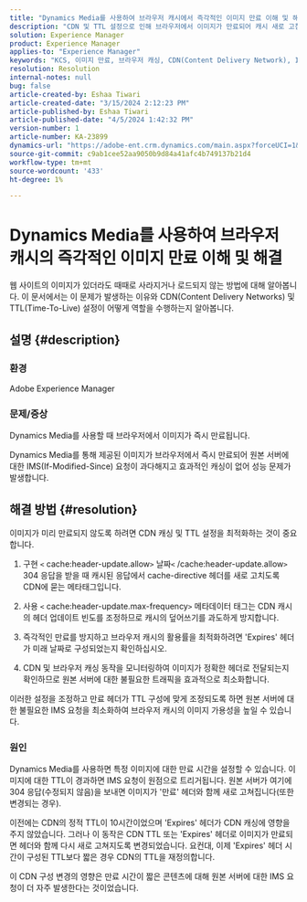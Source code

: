 ```yaml
---
title: "Dynamics Media를 사용하여 브라우저 캐시에서 즉각적인 이미지 만료 이해 및 해결"
description: "CDN 및 TTL 설정으로 인해 브라우저에서 이미지가 만료되어 캐시 새로 고침 및 브라우저 유효성 재검사 프로세스에 영향을 주는 방법에 대해 알아봅니다."
solution: Experience Manager
product: Experience Manager
applies-to: "Experience Manager"
keywords: "KCS, 이미지 만료, 브라우저 캐싱, CDN(Content Delivery Network), IMS 요청, 캐시 제어, Edge Server, HTTP 304 응답, 캐시 업데이트, Adobe Scene7 CDN"
resolution: Resolution
internal-notes: null
bug: false
article-created-by: Eshaa Tiwari
article-created-date: "3/15/2024 2:12:23 PM"
article-published-by: Eshaa Tiwari
article-published-date: "4/5/2024 1:42:32 PM"
version-number: 1
article-number: KA-23899
dynamics-url: "https://adobe-ent.crm.dynamics.com/main.aspx?forceUCI=1&pagetype=entityrecord&etn=knowledgearticle&id=a4977006-d6e2-ee11-904c-6045bd03c412"
source-git-commit: c9ab1cee52aa9050b9d84a41afc4b749137b21d4
workflow-type: tm+mt
source-wordcount: '433'
ht-degree: 1%

---
```


# Dynamics Media를 사용하여 브라우저 캐시의 즉각적인 이미지 만료 이해 및 해결


웹 사이트의 이미지가 있더라도 때때로 사라지거나 로드되지 않는 방법에 대해 알아봅니다. 이 문서에서는 이 문제가 발생하는 이유와 CDN(Content Delivery Networks) 및 TTL(Time-To-Live) 설정이 어떻게 역할을 수행하는지 알아봅니다.

## 설명 {#description}


### 환경

Adobe Experience Manager

### 문제/증상

Dynamics Media를 사용할 때 브라우저에서 이미지가 즉시 만료됩니다.

Dynamics Media를 통해 제공된 이미지가 브라우저에서 즉시 만료되어 원본 서버에 대한 IMS(If-Modified-Since) 요청이 과다해지고 효과적인 캐싱이 없어 성능 문제가 발생합니다.


## 해결 방법 {#resolution}


이미지가 미리 만료되지 않도록 하려면 CDN 캐싱 및 TTL 설정을 최적화하는 것이 중요합니다.

1. 구현 `<` cache:header-update.allow`>` 날짜`<` /cache:header-update.allow`>`  304 응답을 받을 때 캐시된 응답에서 cache-directive 헤더를 새로 고치도록 CDN에 묻는 메타태그입니다. 


2. 사용 `<` cache:header-update.max-frequency`>`  메타데이터 태그는 CDN 캐시의 헤더 업데이트 빈도를 조정하므로 캐시의 덮어쓰기를 과도하게 방지합니다. 


3. 즉각적인 만료를 방지하고 브라우저 캐시의 활용률을 최적화하려면 &#39;Expires&#39; 헤더가 미래 날짜로 구성되었는지 확인하십시오.


4. CDN 및 브라우저 캐싱 동작을 모니터링하여 이미지가 정확한 헤더로 전달되는지 확인하므로 원본 서버에 대한 불필요한 트래픽을 효과적으로 최소화합니다.


이러한 설정을 조정하고 만료 헤더가 TTL 구성에 맞게 조정되도록 하면 원본 서버에 대한 불필요한 IMS 요청을 최소화하여 브라우저 캐시의 이미지 가용성을 높일 수 있습니다.

### 원인

Dynamics Media를 사용하면 특정 이미지에 대한 만료 시간을 설정할 수 있습니다. 이미지에 대한 TTL이 경과하면 IMS 요청이 원점으로 트리거됩니다. 원본 서버가 여기에 304 응답(수정되지 않음)을 보내면 이미지가 &#39;만료&#39; 헤더와 함께 새로 고쳐집니다(또한 변경되는 경우).

이전에는 CDN의 정적 TTL이 10시간이었으며 &#39;Expires&#39; 헤더가 CDN 캐싱에 영향을 주지 않았습니다. 그러나 이 동작은 CDN TTL 또는 &#39;Expires&#39; 헤더로 이미지가 만료되면 헤더와 함께 다시 새로 고쳐지도록 변경되었습니다. 요컨대, 이제 &#39;Expires&#39; 헤더 시간이 구성된 TTL보다 짧은 경우 CDN의 TTL을 재정의합니다.

이 CDN 구성 변경의 영향은 만료 시간이 짧은 콘텐츠에 대해 원본 서버에 대한 IMS 요청이 더 자주 발생한다는 것이었습니다.
